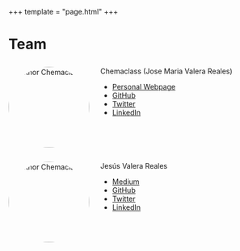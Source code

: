 +++
template = "page.html"
+++

# Team

<div style="margin: 2em 0; display: flex">
    <img src="https://avatars.githubusercontent.com/u/5256287?s=160" style="border-radius: 50%;" alt="author Chemaclass" width="160" height="160">
<div style="padding-left: 22px">
<span>Chemaclass (Jose Maria Valera Reales)</span>

- [Personal Webpage](https://chemaclass.es/)
- [GitHub](https://github.com/Chemaclass)
- [Twitter](https://twitter.com/Chemaclass)
- [LinkedIn](https://www.linkedin.com/in/jose-maria-valera-reales/)
</div>
</div>

<div style="margin: 2em 0; display: flex">
    <img src="https://avatars.githubusercontent.com/u/6381924?s=160" style="border-radius: 50%;" alt="author Chemaclass" width="160" height="160">
<div style="padding-left: 22px">
<span>Jesús Valera Reales</span>

- [Medium](https://jesusvalerareales.medium.com/)
- [GitHub](https://github.com/JesusValera)
- [Twitter](https://twitter.com/JesusValera96)
- [LinkedIn](https://www.linkedin.com/in/jesusvalera/)
</div>
</div>